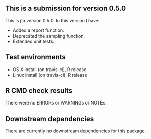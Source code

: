 ## This is a submission for version 0.5.0
This is jfa version 0.5.0. In this version I have:

* Added a report function.
* Deprecated the sampling function.
* Extended unit tests.

## Test environments
* OS X install (on travis-ci), R release
* Linux install (on travis-ci), R release

## R CMD check results
There were no ERRORs or WARNINGs or NOTEs. 

## Downstream dependencies
There are currently no downstream dependencies for this package.